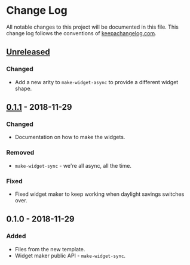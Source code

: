 # Change Log
All notable changes to this project will be documented in this file. This change log follows the conventions of [keepachangelog.com](http://keepachangelog.com/).

## [Unreleased]
### Changed
- Add a new arity to `make-widget-async` to provide a different widget shape.

## [0.1.1] - 2018-11-29
### Changed
- Documentation on how to make the widgets.

### Removed
- `make-widget-sync` - we're all async, all the time.

### Fixed
- Fixed widget maker to keep working when daylight savings switches over.

## 0.1.0 - 2018-11-29
### Added
- Files from the new template.
- Widget maker public API - `make-widget-sync`.

[Unreleased]: https://github.com/your-name/map_points_display/compare/0.1.1...HEAD
[0.1.1]: https://github.com/your-name/map_points_display/compare/0.1.0...0.1.1
